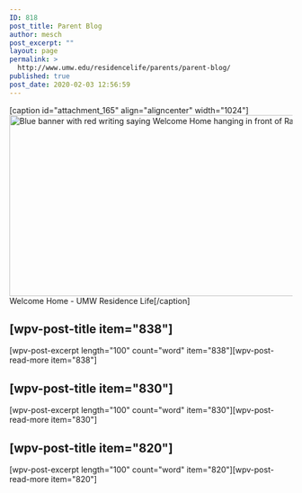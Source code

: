 ```yaml
---
ID: 818
post_title: Parent Blog
author: mesch
post_excerpt: ""
layout: page
permalink: >
  http://www.umw.edu/residencelife/parents/parent-blog/
published: true
post_date: 2020-02-03 12:56:59
---
```

[caption id="attachment_165" align="aligncenter" width="1024"]<a href="http://www.umw.edu/residencelife/wp-content/uploads/sites/30/2016/02/ResLifeWelcome.jpg"><img class="size-large wp-image-165" src="http://www.umw.edu/residencelife/wp-content/uploads/sites/30/2016/02/ResLifeWelcome-1024x322.jpg" alt="Blue banner with red writing saying Welcome Home hanging in front of Randolph Hall" width="1024" height="322" /></a> Welcome Home - UMW Residence Life[/caption]
<h2>[wpv-post-title item="838"]</h2>
[wpv-post-excerpt length="100" count="word" item="838"][wpv-post-read-more item="838"]
<h2>[wpv-post-title item="830"]</h2>
[wpv-post-excerpt length="100" count="word" item="830"][wpv-post-read-more item="830"]
<h2>[wpv-post-title item="820"]</h2>
[wpv-post-excerpt length="100" count="word" item="820"][wpv-post-read-more item="820"]